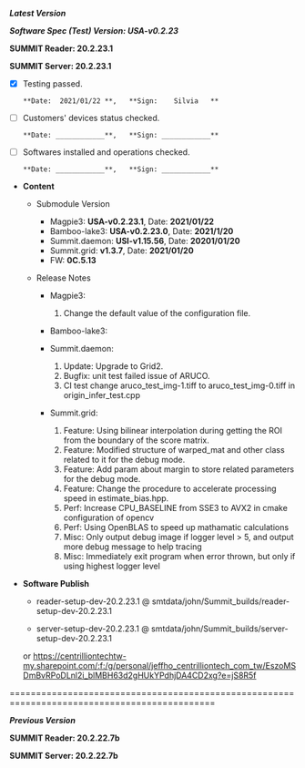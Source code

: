 




***Latest Version***

***Software Spec (Test) Version: USA-v0.2.23***

**SUMMIT Reader: 20.2.23.1**

**SUMMIT Server: 20.2.23.1**

* [x] Testing passed.

      **Date:  2021/01/22 **,   **Sign:    Silvia   **

* [ ] Customers' devices status checked.

      **Date: ____________**,   **Sign: ____________**

* [ ] Softwares installed and operations checked.

      **Date: ____________**,   **Sign: ____________**

*  **Content**  
    *  Submodule Version  
        *  Magpie3: **USA-v0.2.23.1**,          Date: **2021/01/22**  
        *  Bamboo-lake3: **USA-v0.2.23.0**,          Date: **2021/1/20**  
        *  Summit.daemon: **USI-v1.15.56**,          Date: **20201/01/20**  
        *  Summit.grid: **v1.3.7**,          Date: **2021/01/20**  
        *  FW: **0C.5.13**

    *  Release Notes  
        *  Magpie3:  
            1. Change the default value of the configuration file.
  
        *  Bamboo-lake3:
  
        *  Summit.daemon:  
            1. Update: Upgrade to Grid2.  
            2. Bugfix: unit test failed issue of ARUCO.  
            3. CI test change aruco_test_img-1.tiff to aruco_test_img-0.tiff in origin_infer_test.cpp
  
        *  Summit.grid:  
            1. Feature: Using bilinear interpolation during getting the ROI from the boundary of the score matrix.  
            2. Feature: Modified structure of warped_mat and other class related to it for the debug mode.  
            3. Feature: Add param about margin to store related parameters for the debug mode.  
            4. Feature: Change the procedure to accelerate processing speed in estimate_bias.hpp.  
            5. Perf: Increase CPU_BASELINE from SSE3 to AVX2 in cmake configuration of opencv  
            6. Perf: Using OpenBLAS to speed up mathamatic calculations  
            7. Misc: Only output debug image if logger level > 5, and output more debug message to help tracing  
            8. Misc: Immediately exit program when error thrown, but only if using highest logger level
  
* **Software Publish** 

    * reader-setup-dev-20.2.23.1 @ smtdata/john/Summit_builds/reader-setup-dev-20.2.23.1

    * server-setup-dev-20.2.23.1 @ smtdata/john/Summit_builds/server-setup-dev-20.2.23.1

    or https://centrilliontechtw-my.sharepoint.com/:f:/g/personal/jeffho_centrilliontech_com_tw/EszoMSDmBvRPoDLnl2i_blMBH63d2gHUkYPdhjDA4CD2xg?e=jS8R5f

=============================================================================================

***Previous Version***

**SUMMIT Reader: 20.2.22.7b**

**SUMMIT Server: 20.2.22.7b**
